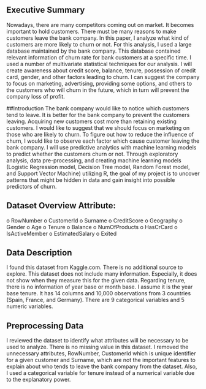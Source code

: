 ## Executive Summary
Nowadays, there are many competitors coming out on market. It becomes important to hold customers. There must be many reasons to make customers leave the bank company. In this paper, I analyze what kind of customers are more likely to churn or not. For this analysis, I used a large database maintained by the bank company. This database contained relevant information of churn rate for bank customers at a specific time. I used a number of multivariate statistical techniques for our analysis.
I will create awareness about credit score, balance, tenure, possession of credit card, gender, and other factors leading to churn. I can suggest the company to focus on marketing, advertising, providing some options, and others to the customers who will churn in the future, which in turn will prevent the company loss of profit.

##Introduction
The bank company would like to notice which customers tend to leave. It is better for the bank company to prevent the customers leaving. Acquiring new customers cost more than retaining existing customers. I would like to suggest that we should focus on marketing on those who are likely to churn.
To figure out how to reduce the influence of churn, I would like to observe each factor which cause customer leaving the bank company. I will use predictive analytics with machine learning models to predict whether the customers churn or not.
Through exploratory analysis, data pre-processing, and creating machine learning models (Logistic Regression model, Decision Tree model, Random Forest model, and Support Vector Machine) utilizing R, the goal of my project is to uncover patterns that might be hidden in data and gain insight into possible predictors of churn.

## Dataset Overview Attribute:
   
o RowNumber o CustomerId o Surname
o CreditScore o Geography o Gender
o Age
o Tenure
o Balance
o NumOfProducts o HasCrCard
o IsActiveMember o EstimatedSalary
o Exited

## Data Description
I found this dataset from Kaggle.com. There is no additional source to explore. This dataset does not include many information. Especially, it does not show when they measure this for the given data. Regarding tenure, there is no information of year base or month base. I assume it is the year base tenure.
It has 14 columns and 10,000 observations from 3 countries (Spain, France, and Germany). There are 9 categorical variables and 5 numeric variables.

## Preprocessing Data
I reviewed the dataset to identify what attributes will be necessary to be used to analyze.
There is no missing value in this dataset. I removed the unnecessary attributes, RowNumber, CustomerId which is unique identifier for a given customer and Surname, which are not the important features to explain about who tends to leave the bank company from the dataset.
Also, I used a categorical variable for tenure instead of a numerical variable due to the explanatory power.
